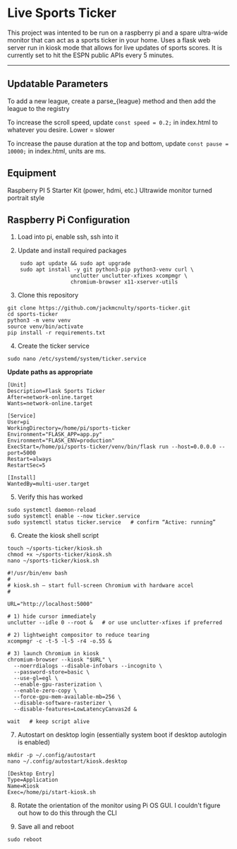 # Live Sports Ticker

This project was intented to be run on a raspberry pi and a spare ultra-wide monitor that can act as a sports ticker in your home. Uses a flask web server run in kiosk mode that allows for live updates of sports scores. It is currently set to hit the ESPN public APIs every 5 minutes.

---

## Updatable Parameters

To add a new league, create a parse_{league} method and then add the league to the registry

To increase the scroll speed, update `const speed = 0.2;` in index.html to whatever you desire. Lower = slower

To increase the pause duration at the top and bottom, update `const pause = 10000;` in index.html, units are ms.

## Equipment
Raspberry PI 5 Starter Kit (power, hdmi, etc.)
Ultrawide monitor turned portrait style

## Raspberry Pi Configuration

1. Load into pi, enable ssh, ssh into it

2. Update and install required packages
```
    sudo apt update && sudo apt upgrade
    sudo apt install -y git python3-pip python3-venv curl \
                    unclutter unclutter-xfixes xcompmgr \
                    chromium-browser x11-xserver-utils
```

3. Clone this repository
```
git clone https://github.com/jackmcnulty/sports-ticker.git
cd sports-ticker
python3 -m venv venv
source venv/bin/activate
pip install -r requirements.txt
```

4. Create the ticker service
```
sudo nano /etc/systemd/system/ticker.service
```

**Update paths as appropriate**
```
[Unit]
Description=Flask Sports Ticker
After=network-online.target
Wants=network-online.target

[Service]
User=pi
WorkingDirectory=/home/pi/sports-ticker
Environment="FLASK_APP=app.py"
Environment="FLASK_ENV=production"
ExecStart=/home/pi/sports-ticker/venv/bin/flask run --host=0.0.0.0 --port=5000
Restart=always
RestartSec=5

[Install]
WantedBy=multi-user.target
```

5. Verify this has worked
```
sudo systemctl daemon-reload
sudo systemctl enable --now ticker.service
sudo systemctl status ticker.service   # confirm “Active: running”
```

6. Create the kiosk shell script 
```
touch ~/sports-ticker/kiosk.sh
chmod +x ~/sports-ticker/kiosk.sh
nano ~/sports-ticker/kiosk.sh
```

```
#!/usr/bin/env bash
#
# kiosk.sh – start full-screen Chromium with hardware accel
#

URL="http://localhost:5000"

# 1) hide cursor immediately
unclutter --idle 0 --root &   # or use unclutter-xfixes if preferred

# 2) lightweight compositor to reduce tearing
xcompmgr -c -t-5 -l-5 -r4 -o.55 &

# 3) launch Chromium in kiosk
chromium-browser --kiosk "$URL" \
  --noerrdialogs --disable-infobars --incognito \
  --password-store=basic \
  --use-gl=egl \
  --enable-gpu-rasterization \
  --enable-zero-copy \
  --force-gpu-mem-available-mb=256 \
  --disable-software-rasterizer \
  --disable-features=LowLatencyCanvas2d &

wait   # keep script alive
```

7. Autostart on desktop login (essentially system boot if desktop autologin is enabled)
```
mkdir -p ~/.config/autostart
nano ~/.config/autostart/kiosk.desktop
```

```
[Desktop Entry]
Type=Application
Name=Kiosk
Exec=/home/pi/start-kiosk.sh
```

8. Rotate the orientation of the monitor using Pi OS GUI. I couldn't figure out how to do this through the CLI

9. Save all and reboot
```
sudo reboot
```